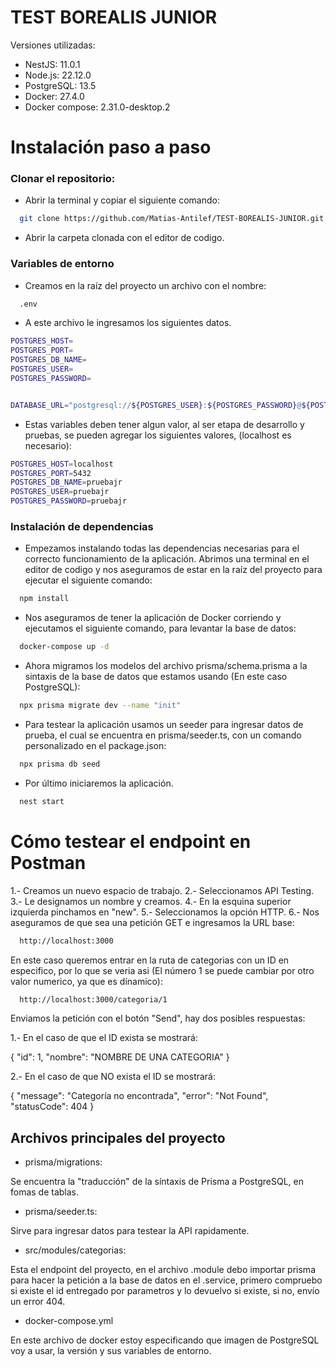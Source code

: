 # TEST BOREALIS JUNIOR

Versiones utilizadas:

- NestJS: 11.0.1
- Node.js: 22.12.0
- PostgreSQL: 13.5
- Docker: 27.4.0
- Docker compose: 2.31.0-desktop.2 
# Instalación paso a paso

### Clonar el repositorio:

- Abrir la terminal y copiar el siguiente comando:

```bash
  git clone https://github.com/Matias-Antilef/TEST-BOREALIS-JUNIOR.git
```

- Abrir la carpeta clonada con el editor de codigo.


### Variables de entorno

- Creamos en la raíz del proyecto un archivo con el nombre:

```bash
  .env
```

- A este archivo le ingresamos los siguientes datos.

```bash
POSTGRES_HOST=
POSTGRES_PORT=
POSTGRES_DB_NAME=
POSTGRES_USER=
POSTGRES_PASSWORD=


DATABASE_URL="postgresql://${POSTGRES_USER}:${POSTGRES_PASSWORD}@${POSTGRES_HOST}:${POSTGRES_PORT}/${POSTGRES_DB_NAME}?schema=public"
```

- Estas variables deben tener algun valor, al ser etapa de desarrollo y pruebas, se pueden agregar los siguientes valores, (localhost es necesario):

```bash
POSTGRES_HOST=localhost
POSTGRES_PORT=5432
POSTGRES_DB_NAME=pruebajr
POSTGRES_USER=pruebajr
POSTGRES_PASSWORD=pruebajr
```


### Instalación de dependencias

- Empezamos instalando todas las dependencias necesarias para el correcto funcionamiento de la aplicación. Abrimos una terminal en el editor de codigo y nos aseguramos de estar en la raíz del proyecto para ejecutar el siguiente comando:

```bash
  npm install
```

- Nos aseguramos de tener la aplicación de Docker corriendo y ejecutamos el siguiente comando, para levantar la base de datos:

```bash
  docker-compose up -d
```

- Ahora migramos los modelos del archivo prisma/schema.prisma a la sintaxis de la base de datos que estamos usando (En este caso PostgreSQL):

```bash
  npx prisma migrate dev --name "init"  
```

- Para testear la aplicación usamos un seeder para ingresar datos de prueba, el cual se encuentra en prisma/seeder.ts, con un comando personalizado en el package.json:

```bash
  npx prisma db seed
```

- Por último iniciaremos la aplicación.

```bash
  nest start  
```

# Cómo testear el endpoint en Postman

1.- Creamos un nuevo espacio de trabajo.
2.- Seleccionamos API Testing.
3.- Le designamos un nombre y creamos.
4.- En la esquina superior izquierda pinchamos en "new".
5.- Seleccionamos la opción HTTP.
6.- Nos aseguramos de que sea una petición GET e ingresamos la URL base:
```bash
  http://localhost:3000  
```

En este caso queremos entrar en la ruta de categorias con un ID en especifico, por lo que se veria asi (El número 1 se puede cambiar por otro valor numerico, ya que es dínamico):

```bash
  http://localhost:3000/categoria/1  
```

Enviamos la petición con el botón "Send", hay dos posibles respuestas:


1.- En el caso de que el ID exista se mostrará:

{
  "id": 1,
  "nombre": "NOMBRE DE UNA CATEGORIA"
}


2.- En el caso de que NO exista el ID se mostrará:

{
  "message": "Categoría no encontrada",
  "error": "Not Found",
  "statusCode": 404
}

## Archivos principales del proyecto

- prisma/migrations:

Se encuentra la "traducción" de la síntaxis de Prisma a PostgreSQL, en fomas de tablas.

- prisma/seeder.ts:

Sirve para ingresar datos para testear la API rapidamente.

- src/modules/categorias:

Esta el endpoint del proyecto, en el archivo .module debo importar prisma para hacer la petición a la base de datos en el .service, primero compruebo si existe el id entregado por parametros y lo devuelvo si existe, si no, envío un error 404.

- docker-compose.yml

En este archivo de docker estoy especificando que imagen de PostgreSQL voy a usar, la versión y sus variables de entorno.
